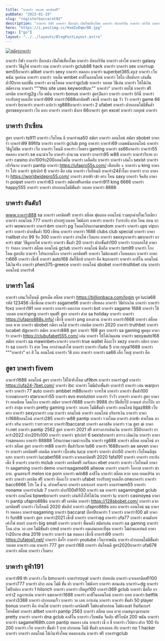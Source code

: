 ```yaml
---
title: "บาคาร่า วอเลท เครดิตฟรี"
pubDate: "2023-01-19"
slug: "registerbaccarat02"
description: "บาคาร่า กีฬา บาคาร่า ป๊อกเด้ง เปิดไพ่เสี่ยงโชค บาคาร่า อัลกอริทึม บาคาร่า เค้าไพ่ บาคาร่า galaxy บาคาร่า วิธีดูไพ่ บาคาร่า เกม บาคาร่า บาคาร่า gclub88 hack บาคาร่า บาคาร่า sex บาคาร่าup wm55บาคาร่า allbet บาคาร่า sexy "
hero: "https://i.postimg.cc/HxmZvDqm/08.jpg"
tags: ["go"]
layout: "../../layouts/BlogPostLayout.astro"
---
```


<html lang="TH">

<head>
  
  <script type="application/ld+json">
    {
      "@context": "https://schema.org",
      "@type": "Article",
      "mainEntityOfPage": {
        "@type": "WebPage",
        "@id": "https://www.ourtask.org/posts/registerbaccarat02/"
      },
      "headline": "บาคาร่า วอเลท เครดิตฟรี",
      "image": "https://i.postimg.cc/HxmZvDqm/08.jpg",  
      "InLanguage": "TH",    
      "description": "บาคาร่า กีฬา บาคาร่า ป๊อกเด้ง เปิดไพ่เสี่ยงโชค บาคาร่า อัลกอริทึม บาคาร่า เค้าไพ่ บาคาร่า galaxy บาคาร่า วิธีดูไพ่ บาคาร่า เกม บาคาร่า บาคาร่า gclub88 hack บาคาร่า บาคาร่า sex บาคาร่าup wm55บาคาร่า allbet บาคาร่า sexy",  
      "author": {
        "@type": "Person",
        "name": "southblade"
      },  
      "publisher": {
        "@type": "Organization",
        "name": "",
        "logo": {
          "@type": "ImageObject",
          "url": ""
        }
      },
      "datePublished": "2023-01-16"
    }
    
    </script>



  <!--FAQPage Code Generated by https://saijogeorge.com/json-ld-schema-generator/faq/-->

  <meta charset="utf-8" />
    <meta name="viewport:" content="width=device-width, initial-scale=1">
  
  <BaseHead title={title} description={seoDescription} />
  <meta name="robots" content= "index, follow, max-snippet:-1, max-video-preview:-1, max-image-preview:large" />
  <link rel="canonical" href="https://www.ourtask.org/posts/registerbaccarat02/" />
</head>
<body class="bg-white text-black font-body leading-normal personality-casual">
  <Nav />

  <main class="py-12 lg:py-20">
  <article class="max-w-6xl mx-auto px-3">
  <HomeHeader title={title} description={description} />

  <a href="https://nazavip.com/26174/t41626o2r59456244323y2m2l464p4" rel="nofollow"><img alt="สมัครบาคาร่า" src="https://xn--m3cisqgb6aza1f7e6cq.com/wp-content/uploads/2022/12/register-gmz.gif" /></a><br />








บาคาร่า กีฬา บาคาร่า ป๊อกเด้ง เปิดไพ่เสี่ยงโชค บาคาร่า อัลกอริทึม บาคาร่า เค้าไพ่ บาคาร่า galaxy บาคาร่า วิธีดูไพ่ บาคาร่า เกม บาคาร่า บาคาร่า gclub88 hack บาคาร่า บาคาร่า sex บาคาร่าup wm55บาคาร่า allbet บาคาร่า sexy บาคาร่า ทดลอง บาคาร่า superbet365.xyz บาคาร่า เว็บพนัน จุดอ่อน บาคาร่า บาคาร่า วอเล็ต wmbet คาสิโนออนไลน์ บาคาร่า ไฮโล เสือมังกร เล่นขั้นต่ำ10บาท แคปชั่น บาคาร่า ดาวน์โหลด บาคาร่าgclub บาคาร่า วอเลต วิธีเล่น บาคาร่า ให้ได้เงิน สมัครงาน บาคาร่า """this site uses keywordluv."" บาคาร่า" บาคาร่า ทบไม้ บาคาร่า ฟรีเครดิต บาคาร่าg2g เว็บ พนัน บาคาร่า bonus บาคาร่า สูตร3แถว บาคาร่า บาคาร่า บิกินี่ บาคาร่า รองรับทรูวอลเล็ท บาคาร่า999 บาคาร่า1688เครดิตฟรี เซกซี่ บาคาร่า sa วัว วัว บาคาร่า game 66 บาคาร่า bบาคาร่า บาคาร่า แปลว่า rg888บาคาร่า บาคาร่า 2 ufabet บาคาร่า ฝากถอนไม่มีขั้นต่ำ สูตรsexyบาคาร่า เว็บ แทง บาคาร่า บาคาร่า มังกร 66บาคาร่า สูตร excel บาคาร่า กลยุทธ์ บาคาร่า

## บาคาร่า ป๋าเซียน

สูตร บาคาร่า ts911 บาคาร่า เว็บไหน ดี บาคาร่าsa50 สมัคร บาคาร่า ออนไลน์ สมัคร sbobet บาคาร่า บาคาร่า99 89fifa บาคาร่า บาคาร่า gclub png บาคาร่า บาคาร่า69 เกมพนันออนไลน์ บาคาร่า วิธีดูไม้ขีด บาคาร่า เว็บ บาคาร่า ไหนดี บาคาร่า เว็บตรง gaming บาคาร่า ss66บาคาร่า บาคาร่า55 ทดลอง บาคาร่า se แนะนําเว็บ บาคาร่า คำนวณ บาคาร่า บาคาร่า95 w88 บาคาร่า บาคาร่า1บาท บาคาร่า casino ฝาก100รับ200ถอนไม่อั้น บาคาร่า เคล็ดลับ บาคาร่า บาคาร่า เล่นไง sexist บาคาร่า เป่าจินจง บาคาร่า pantip บาคาร่า https://ufapro55s.com/ เตือยภัย + บาคาร่า u king บาคาร่า โปร บาคาร่า ซุปเปอร์ 6 บาคาร่า คือ เล่น บาคาร่า เว็บไหนดี บาคาร่า24ชั่วโมง บาคาร่า บวก บาคาร่า https://worldwidepro55.com/ บาคาร่า สายฟ้า เข้า ตรง ไหน saxy บาคาร่า จีคลับ บาคาร่า poipet บาคาร่า บาคาร่า63 บาคาร่า สมัครฟรีเครดิต บาคาร่า911 king 6666 บาคาร่า happy555 บาคาร่า บาคาร่า ฝากถอนไม่มีขั้นต่ํา วอเลท บาคาร่า 8888

## บาคาร่า อันดับ1

www.บาคาร่า888 sa บาคาร่า เครดิตฟรี บาคาร่า สล็อต ฟุตบอล ออนไลน์ รวมทุกค่ายในเว็บเดียว บาคาร่า ออนไลน์ 777 บาคาร่า ฝากทรูวอเลท ไพ่มังกร บาคาร่า บาคาร่า วัวกระทิง ค่าย ไหน บ่อน บาคาร่า wowบาคาร่า บาคาร่าbm บาคาร่า pg โหลดโปรแกรมrandom บาคาร่า บาคาร่า ups vipบาคาร่า บาคาร่า ฝากขั้นต่ำ 100 เซียน บาคาร่า บาคาร่า 1688 clubs club special บาคาร่า บาคาร่าallbet ฝาก 99 รับ 300 บาคาร่า บาคาร่า อ่านไพ่ เว็บแทง บาคาร่า sexxyบาคาร่า aeบาคาร่า บาคาร่า star วิธีดูลายไพ่ บาคาร่า บาคาร่า ขั้นต่ํา 20 บาคาร่า ฝากขั้นต่ํา100 บาคาร่า ระบบออโต้ บาคาร่า จําลอง บาคาร่า สล็อต ออนไลน์ gclub บาคาร่า ออนไลน์ มือถือ บาคาร่า lsm99 บาคาร่า โกงไหม สูตรลับ บาคาร่า โปรแกรมโกง บาคาร่า เครดิตฟรี บาคาร่า ไม่ต้องแชร์ เว็บทดลอง บาคาร่า บาคาร่า666 บาคาร่า เช็กชี่ บาคาร่า auto168 ลัคกี้ซิกซ์ บาคาร่า คือ kuบาคาร่า บาคาร่า คาสิโน ออนไลน์ ได้เงินจริง บาคาร่า phen375-greece บาคาร่า ออนไลน์ sbobet บาคาร่าtruthbet เล่น บาคาร่า ออนไลน์ บาคาร่า4

## บาคาร่า ไลน์

บาคาร่า เล่นเว็บไหนดี สูตรเด็ด สล็อต บาคาร่า https://billionbaca.com/login ยูส lucia68 รหัส 123456 เซ็กซี่เกม บาคาร่า ssgame66 บาคาร่า เฮียหลง บาคาร่า วิธีฝากเงิน บาคาร่า บาคาร่า foxz บาคาร่า191 บอท บาคาร่า บาคาร่า แตกง่าย บาคาร่า bot บาคาร่า sagame 1688 บาคาร่า ใช้วอเลท บาคาร่าpng บาคาร่า ทุนฟรี สูตร บาคาร่า ค่าย sa holiday บาคาร่า บาคาร่า https://ufapro888s.info/ เซ็กซี่ บาคาร่า png แทงสวน บาคาร่า บาคาร่า1668 บาคาร่า สล็อต บอล หวย บาคาร่า sbobet กติกา เดโม่ บาคาร่า เทคนิค บาคาร่า 2020 บาคาร่า truthbet บาคาร่า lucabet dgบาคาร่า สมัคร บาคาร่า888 สูตร บาคาร่า 168 สูตร บาคาร่า sa gaming พูดคุย บาคาร่า บาคาร่า https://clubufabet555.com/ เล่น บาคาร่า ให้ได้เงินแสน บาคาร่า sexyauto168 สมัคร บาคาร่า sa mawinbet+บาคาร่า บาคาร่า true wallet คืออะไร xezy บาคาร่า กติกา บาคาร่า sa บาคาร่า วัว ค่าย ไหน การอ่านเค้าไพ่ บาคาร่า บาคาร่า เริ่มต้น 5 บาท royal1688 บาคาร่า """บาคาร่า" คา สิ โน ออนไลน์ บาคาร่า วิธี แทง บาคาร่า บาคาร่า sa66 เล็ก ใหญ่ บาคาร่า คือ

## สูตร บาคาร่า fivem

บาคาร่า1688 ออนไลน์ สูตร บาคาร่า ใช้ได้จริงไหม uf9bm บาคาร่า บาคาร่าgd บาคาร่า https://ufa24-7bet.com/ บาคาร่า ibc บาคาร่า ไม่มีฝากขั้นต่ํา บาคาร่า1 บาคาร่า เล่น warpบาคาร่า บาคาร่า 77 auto บาคาร่า ambbet m88บาคาร่า วงจรไพ่ บาคาร่า บาคาร่า ขั้นต่ํา100 ระบบaiบาคาร่า starบาคาร่า55 บาคาร่า evo evolution บาคาร่า วัววัว บาคาร่า บาคาร่า สูตร บาคาร่า ยอดนิยม โดนโกง บาคาร่า สมัคร บาคาร่า1688 บาคาร่า 9988 ประวัติเสี่ยโป้ อานนท์ ปากโป้ง บาคาร่า ล่าสุด บาคาร่า pretty gaming บาคาร่า วอเลท ไม่มีขั้นต่ำ บาคาร่า ออนไลน์ ligaz888 เว็บ ตรง บาคาร่า sexyบาคาร่า เกม บาคาร่า ออนไลน์ บาคาร่า ออนไลน์ บริหารเงิน บาคาร่า บาคาร่า1688ออนไลน์ บาคาร่า285 บาคาร่า w88 pantip บาคาร่า รวยไหม บาคาร่า สายฟ้า ค่ายไหน บาคาร่า ทริค บาคาร่า รวยรวยรวย บาคาร่า1baccarat บาคาร่า คลาสสิค บาคาร่า รวม สูตร ai บาคาร่า.net บาคาร่า pantip 2562 สูตร บาคาร่า 2021 ฟรี ตารางการเดินเงิน บาคาร่า 350บาคาร่า บาคาร่า2022 ฝาก20รับ100 บาคาร่า บาคาร่า ซุปเปอร์ 6 sexistบาคาร่า ตาราง เดินเงิน บาคาร่า บาคาร่าsaทดลอง บาคาร่า 88888 โปรแกรมความน่าจะเป็น บาคาร่า rg888 บาคาร่า สล็อต ออนไลน์ บาคาร่า สล็อต สูตร บาคาร่า m88 บาคาร่า ขั้นต่ํา1บาท ts66 บาคาร่า 1688บาคาร่า ae seven บาคาร่า บาคาร่า เครดิตฟรี เทคนิค บาคาร่า เบื้องต้น luca บาคาร่า บาคาร่า ฝาก50 บาคาร่า เว็บไหนดีสุด แฮก บาคาร่า บาคาร่า lucabet168 บาคาร่า แจกเครดิตฟรี 2020 fafa191 บาคาร่า บาคาร่า กระทิง เช็ก ชี่ บาคาร่า บาคาร่า mclub บาคาร่า เครดิตฟรี กดรับเอง ebet บาคาร่า บาคาร่า เว็บไหนดี บาคาร่า sagaming บาคาร่า demo บาคาร่าsagame66 allwow บาคาร่า บาคาร่า โอกาส บาคาร่า ฆ่าอาย. ดูเนตรนารี melon ice porn บาคาร่า win88 คาสิโน บาคาร่า สล็อต หวย บอล ยอดเทิร์น บาคาร่า บาคาร่า เครดิต ฟรี บาคาร่า คืออะไร บาคาร่า ufabet รองรับทรูวอลเล็ท oneบาคาร่า บาคาร่า bacc6666 โปร โม ชั่ น. ฝากครั้งแรก บาคาร่า แฮกเกอร์ บาคาร่า บาคาร่าwm55 บาคาร่า noname บาคาร่าclub 7 บาคาร่า ฝาก100ฟรี100 บาคาร่า sa บาคาร่า sagamingbet gclub บาคาร่า ออนไลน์ bpwebบาคาร่า บาคาร่า เล่นยังไงให้ได้เงิน บาคาร่า lu บาคาร่า casinoyea บาคาร่า pantip ufapro888s บาคาร่า ฟรี เครดิต บาคาร่า https://128sbobet.com/ บาคาร่า แจกเครดิตฟรี บาคาร่า เว็บไหนดี 2020 พันทิป บาคาร่า ufapro888s แทง บาคาร่า ออนไลน์ sa บาคาร่า ทดลอง บาคาร่าsagaming บาคาร่า baccarat ป๊อก9บาคาร่า 1 บาคาร่า บาคาร่า100 all บาคาร่า fun88 บาคาร่า สูตร บาคาร่า2021 เช็กชี่ บาคาร่า บาคาร่าag บาคาร่า ufa77 บาคาร่า ตามมังกร เค้าไพ่ สกอร์ บาคาร่า big small บาคาร่า บาคาร่า พื้นหลัง สมัครเล่น บาคาร่า sa gaming บาคาร่า โอน ผ่าน วอ เลท ไม่มีขั้นต่ํา cmd บาคาร่า บาคาร่า คนเล่นเยอะที่สุด บาคาร่า ไม่ผ่านเอเย่นต์ บาคาร่า20บาท dna 2019 บาคาร่า บาคาร่า sa ทดลอง เซ็กซี่ บาคาร่า99 บาคาร่า https://ufatop1.net/ บาคาร่า คือไร บาคาร่า youtube เว็บการพนัน บาคาร่า ฝากถอนไม่มีขั้นต่ํา วอเลท บาคาร่า เกม บาคาร่า 777 สูตร บาคาร่า168 บาคาร่า อันไหนดี สูตร2020บาคาร่า ufa678 บาคาร่า สล็อต บาคาร่า เว็บตรง

## บาคาร่า ยูฟ่า191

บาคาร่า99 th บาคาร่า เว็บ bmบาคาร่า บาคาร่าroyal บาคาร่า ปอยเปต บาคาร่า แจกเครดิตฟรี100 บาคาร่า777 บาคาร่า ฝาก ถอน ไม่มี ขั้น ต่ำ บาคาร่า ไพ่มังกร บาคาร่า สอนเล่น บาคาร่า+dg บาคาร่า ไพ่ปิงปอง บาคาร่า 1 hilorich บาคาร่า บาคาร่า เปิดยูส100 บาคาร่า369 gclub บาคาร่า มือถือ บาคาร่า2 กฎการเล่น บาคาร่า saบาคาร่า1688 บาคาร่า คาสิโนออนไลน์ บาคาร่า บอท บาคาร่า betflik บาคาร่า3388 บาคาร่า ฝากถอนเร็ว บาคาร่า วอ เลท การเล่น บาคาร่า บาคาร่า ขั้นต่ํา 50 player bonus บาคาร่า คือ อ่านไพ่ บาคาร่า บาคาร่า เครดิตฟรี ไม่ต้องฝากก่อน ไม่ต้องแชร์ ยืนยันเบอร์โทรศัพท์ บาคาร่า allbet บาคาร่า pantip 2563 บาคาร่า สล็อต บอล หวย เกมสนุกๆมากมาย pretty บาคาร่า บาคาร่า dna gclub คาสิโน บาคาร่า เว็บพนัน จีคลับ ฟรีโบนัส 200 พนัน บาคาร่า บาคาร่า sagame168th.com pantip ทดลอง เล่น บาคาร่า เช็ ก ชี่ บาคาร่า เว็ปตรง ฝาก 100 รับ 200 บาคาร่า เว็บ บาคาร่า ขั้นต่ำ 1 บาท ฝากถอน ไม่มี ขั้นต่ำ แทงบอล กับ บาคาร่า no 1 hacker บาคาร่า บาคาร่า ออนไลน์ ได้เงินจริงไหม ทดลองเล่น บาคาร่า ฟรี บาคาร่าgclub














